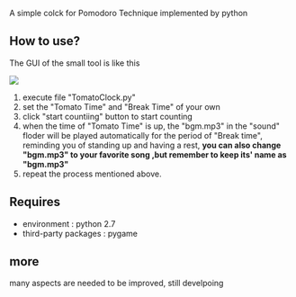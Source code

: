 
A simple colck for Pomodoro Technique implemented by python

## How to use?

The GUI of the small tool is like this

![][1]

1. execute file "TomatoClock.py" 
2. set the "Tomato Time" and "Break Time" of your own
3. click "start countiing" button to start counting
4. when the time of "Tomato Time" is up, the "bgm.mp3" in the "sound" floder will be played automatically for the period of "Break time", reminding you of standing up and having a rest, **you can also change  "bgm.mp3" to your favorite song ,but remember to keep its' name as "bgm.mp3"**
5. repeat the process mentioned above.

## Requires
- environment : python 2.7 
- third-party packages : pygame

## more
many aspects are needed to be improved, still develpoing 


  [1]: http://static.zybuluo.com/WuLiangchao/4jiub7mj86jnvvvtyf7cz59n/gui.png